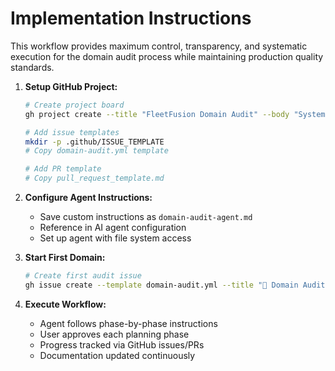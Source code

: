 # Implementation Instructions

This workflow provides maximum control, transparency, and systematic execution for the domain audit process while maintaining production quality standards.

1. **Setup GitHub Project:**
   ```bash
   # Create project board
   gh project create --title "FleetFusion Domain Audit" --body "Systematic domain-by-domain code audit and refactoring"
   
   # Add issue templates
   mkdir -p .github/ISSUE_TEMPLATE
   # Copy domain-audit.yml template
   
   # Add PR template  
   # Copy pull_request_template.md
   ```

2. **Configure Agent Instructions:**
   - Save custom instructions as `domain-audit-agent.md`
   - Reference in AI agent configuration
   - Set up agent with file system access

3. **Start First Domain:**
   ```bash
   # Create first audit issue
   gh issue create --template domain-audit.yml --title "🔧 Domain Audit: compliance"
   ```

4. **Execute Workflow:**
   - Agent follows phase-by-phase instructions
   - User approves each planning phase
   - Progress tracked via GitHub issues/PRs
   - Documentation updated continuously

